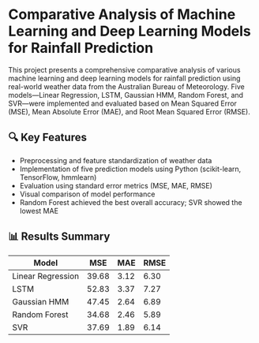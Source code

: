 # Comparative Analysis of Machine Learning and Deep Learning Models for Rainfall Prediction

This project presents a comprehensive comparative analysis of various machine learning and deep learning models for rainfall prediction using real-world weather data from the Australian Bureau of Meteorology. Five models—Linear Regression, LSTM, Gaussian HMM, Random Forest, and SVR—were implemented and evaluated based on Mean Squared Error (MSE), Mean Absolute Error (MAE), and Root Mean Squared Error (RMSE).


## 🔍 Key Features
- Preprocessing and feature standardization of weather data
- Implementation of five prediction models using Python (scikit-learn, TensorFlow, hmmlearn)
- Evaluation using standard error metrics (MSE, MAE, RMSE)
- Visual comparison of model performance
- Random Forest achieved the best overall accuracy; SVR showed the lowest MAE

## 📊 Results Summary
| Model             | MSE   | MAE  | RMSE |
| ----------------- | ----- | ---- | ---- |
| Linear Regression | 39.68 | 3.12 | 6.30 |
| LSTM              | 52.83 | 3.37 | 7.27 |
| Gaussian HMM      | 47.45 | 2.64 | 6.89 |
| Random Forest     | 34.68 | 2.46 | 5.89 |
| SVR               | 37.69 | 1.89 | 6.14 |
